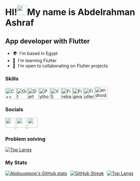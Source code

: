 HI!<img src="https://user-images.githubusercontent.com/18350557/176309783-0785949b-9127-417c-8b55-ab5a4333674e.gif" width="32"/>My name is Abdelrahman Ashraf
==========================================================================================================================================

App developer with Flutter
--------------------------

* 🌍  I'm based in Egypt
* 🧠  I'm learning Flutter
* 🤝  I'm open to collaborating on Flutter projects

### Skills


<p align="left">
<a href="https://docs.microsoft.com/en-us/cpp/?view=msvc-170" target="_blank" rel="noreferrer"><img src="https://raw.githubusercontent.com/danielcranney/readme-generator/main/public/icons/skills/cplusplus-colored.svg" width="36" height="36" alt="C++" /></a><a href="https://git-scm.com/" target="_blank" rel="noreferrer"><img src="https://raw.githubusercontent.com/danielcranney/readme-generator/main/public/icons/skills/git-colored.svg" width="36" height="36" alt="Git" /></a><a href="https://dart.dev/" target="_blank" rel="noreferrer"><img src="https://raw.githubusercontent.com/danielcranney/readme-generator/main/public/icons/skills/dart-colored.svg" width="36" height="36" alt="Dart" /></a><a href="https://www.python.org/" target="_blank" rel="noreferrer"><img src="https://raw.githubusercontent.com/danielcranney/readme-generator/main/public/icons/skills/python-colored.svg" width="36" height="36" alt="Python" /></a><a href="https://code.visualstudio.com/" target="_blank" rel="noreferrer"><img src="https://raw.githubusercontent.com/danielcranney/readme-generator/main/public/icons/skills/visualstudiocode.svg" width="36" height="36" alt="VS Code" /></a><a href="https://firebase.google.com/" target="_blank" rel="noreferrer"><img src="https://raw.githubusercontent.com/danielcranney/readme-generator/main/public/icons/skills/firebase-colored.svg" width="36" height="36" alt="Firebase" /></a><a href="https://www.figma.com/" target="_blank" rel="noreferrer"><img src="https://raw.githubusercontent.com/danielcranney/readme-generator/main/public/icons/skills/figma-colored.svg" width="36" height="36" alt="Figma" /></a><a href="https://flutter.dev/" target="_blank" rel="noreferrer"><img src="https://raw.githubusercontent.com/danielcranney/readme-generator/main/public/icons/skills/flutter-colored.svg" width="36" height="36" alt="Flutter" /></a><img src="https://cdn.jsdelivr.net/gh/devicons/devicon@latest/icons/androidstudio/androidstudio-original.svg" alt="androidstudio" width="40" height="40" />
</p>


### Socials

<p align="left"> <a href="https://discord.com/users/abdouoppop" target="_blank" rel="noreferrer"> <picture> <source media="(prefers-color-scheme: dark)" srcset="https://raw.githubusercontent.com/danielcranney/readme-generator/main/public/icons/socials/discord-dark.svg" /> <source media="(prefers-color-scheme: light)" srcset="https://raw.githubusercontent.com/danielcranney/readme-generator/main/public/icons/socials/discord.svg" /> <img src="https://raw.githubusercontent.com/danielcranney/readme-generator/main/public/icons/socials/discord.svg" width="32" height="32" /> </picture> </a> <a href="https://www.github.com/Abdouoppop" target="_blank" rel="noreferrer"> <picture> <source media="(prefers-color-scheme: dark)" srcset="https://raw.githubusercontent.com/danielcranney/readme-generator/main/public/icons/socials/github-dark.svg" /> <source media="(prefers-color-scheme: light)" srcset="https://raw.githubusercontent.com/danielcranney/readme-generator/main/public/icons/socials/github.svg" /> <img src="https://raw.githubusercontent.com/danielcranney/readme-generator/main/public/icons/socials/github.svg" width="32" height="32" /> </picture> </a> <a href="https://www.linkedin.com/in/abdelrahman-ashraf-3ab2b421a" target="_blank" rel="noreferrer"> <picture> <source media="(prefers-color-scheme: dark)" srcset="https://raw.githubusercontent.com/danielcranney/readme-generator/main/public/icons/socials/linkedin-dark.svg" /> <source media="(prefers-color-scheme: light)" srcset="https://raw.githubusercontent.com/danielcranney/readme-generator/main/public/icons/socials/linkedin.svg" /> <img src="https://raw.githubusercontent.com/danielcranney/readme-generator/main/public/icons/socials/linkedin.svg" width="32" height="32" /> </picture> </a></p>

### Problem solving
<a href="https://www.codewars.com/users/Abdou.oppop/badges/large">
    <img src="https://www.codewars.com/users/Abdou.oppop/badges/large" alt="Top Langs" />
</a>

### My Stats

<p align="center">
  <span style="display: flex; gap: 10px;">
    <a href="https://github.com/Abdouoppop">
      <img src="https://github-readme-stats-gamma-sable-39.vercel.app/api?username=Abdouoppop&show_icons=true&count_private=true&theme=transparent&hide_border=true" alt="Abdouoppop's GitHub stats" />
    </a>
    <a href="https://git.io/streak-stats">
      <img src="https://streak-stats.demolab.com?user=Abdouoppop&theme=transparent&hide_border=true" alt="GitHub Streak" />
    </a>
     <a href="https://github.com/Abdouoppop/github-readme-stats">
    <img src="https://github-readme-stats-gamma-sable-39.vercel.app/api/top-langs/?username=Abdouoppop&layout=donut&theme=transparent&hide_border=true" alt="Top Langs" />
  </a>
  </span>
</p>




